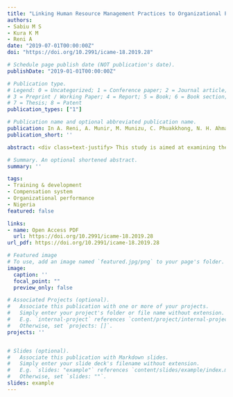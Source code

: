 ```yaml
---
title: "Linking Human Resource Management Practices to Organizational Performance in Nigeria Education Sector"
authors:
- Sabiu M S
- Kura K M
- Reni A
date: "2019-07-01T00:00:00Z"
doi: "https://doi.org/10.2991/icame-18.2019.28"

# Schedule page publish date (NOT publication's date).
publishDate: "2019-01-01T00:00:00Z"

# Publication type.
# Legend: 0 = Uncategorized; 1 = Conference paper; 2 = Journal article;
# 3 = Preprint / Working Paper; 4 = Report; 5 = Book; 6 = Book section;
# 7 = Thesis; 8 = Patent
publication_types: ["1"]

# Publication name and optional abbreviated publication name.
publication: In A. Reni, A. Munir, M. Munizu, C. Phuakkhong, N. H. Ahmad, S. H. Siddiqui, K. M. Kura (Eds.),  *Proceedings of the 3rd International Conference on Accounting, Management and Economics, 92 (ICAME 2018)*, (247-257). Atlantis Press.
publication_short: ''

abstract: <div class=text-justify> This study is aimed at examining the relationship between human resource management practices and organizational performance. Training and development and compensation practices were mainly incorporated in our research model. A sample of 181 Education Ministry, boards, parastatals and agencies in seven states of North-Western Nigeria was drawn using stratified proportionate sampling technique. We employed partial least squares path modeling to test our hypothesized model. As expected, we found that training and development had a significant and positive relationship with organizational performance. In the same vein, compensation system was found to be significantly related to organizational performance. Consequently, policy makers, managers and administrators in educational sector are encouraged to provide adequate training to its employees as well as appropriate compensation system need to be able to put in place to promote high employee performance and in return achieve organizational performance. </div>

# Summary. An optional shortened abstract.
summary: ''

tags:
- Training & development
- Compensation system
- Organizational performance
- Nigeria
featured: false

links:
- name: Open Access PDF
  url: https://doi.org/10.2991/icame-18.2019.28
url_pdf: https://doi.org/10.2991/icame-18.2019.28

# Featured image
# To use, add an image named `featured.jpg/png` to your page's folder. 
image:
  caption: ''
  focal_point: ""
  preview_only: false

# Associated Projects (optional).
#   Associate this publication with one or more of your projects.
#   Simply enter your project's folder or file name without extension.
#   E.g. `internal-project` references `content/project/internal-project/index.md`.
#   Otherwise, set `projects: []`.
projects: ''


# Slides (optional).
#   Associate this publication with Markdown slides.
#   Simply enter your slide deck's filename without extension.
#   E.g. `slides: "example"` references `content/slides/example/index.md`.
#   Otherwise, set `slides: ""`.
slides: example
---
```



